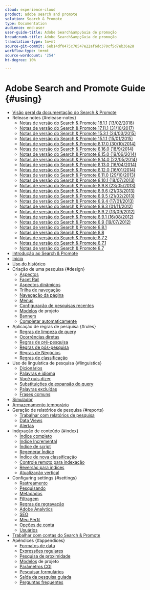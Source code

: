 ```yaml
---
cloud: experience-cloud
product: adobe search and promote
solution: Search & Promote
type: Documentation
audience: end-user
user-guide-title: Adobe Search&amp;Guia de promoção
breadcrumb-title: Adobe Search&amp;Guia de promoção
translation-type: tm+mt
source-git-commit: 6eb14df0475c70547e22af6dc370cf5d7eb36a28
workflow-type: tm+mt
source-wordcount: '254'
ht-degree: 10%

---
```



# Adobe Search and Promote Guide {#using}

+ [Visão geral da documentação do Search &amp; Promote](sp-home.md)
+ Release notes {#release-notes}
   + [Notas de versão do Search &amp; Promote 18.1.1 (13/02/2018)](c-searchpromote-release-notes/c-rn-02-13-18-version-1811.md)
   + [Notas de versão do Search &amp; Promote 17.11.1 (31/10/2017)](c-searchpromote-release-notes/c-rn-10-31-17-version-1711.md)
   + [Notas de versão do Search &amp; Promote 15.3.1 (24/03/2015)](c-searchpromote-release-notes/c-rn-03-19-15-version-153.md)
   + [Notas de versão do Search &amp; Promote 15.1.1 (15/01/2015)](c-searchpromote-release-notes/c-rn-01-15-15-version-151.md)
   + [Notas de versão do Search &amp; Promote 8.17.0 (30/10/2014)](c-searchpromote-release-notes/c-rn-10-30-14-version-817.md)
   + [Notas de versão do Search &amp; Promote 8.16.0 (18/9/2014)](c-searchpromote-release-notes/c-rn-09-18-14-version-816.md)
   + [Notas de versão do Search &amp; Promote 8.15.0 (19/06/2014)](c-searchpromote-release-notes/c-rn-06-19-14-version-815.md)
   + [Notas de versão do Search &amp; Promote 8.14.0 (22/05/2014)](c-searchpromote-release-notes/c-rn-05-22-14-version-814.md)
   + [Notas de versão do Search &amp; Promote 8.13.0 (16/04/2014)](c-searchpromote-release-notes/c-rn-04-16-14-version-813.md)
   + [Notas de versão do Search &amp; Promote 8.12.0 (16/01/2014)](c-searchpromote-release-notes/c-rn-01-16-14-version-812.md)
   + [Notas de versão do Search &amp; Promote 8.11.0 (29/10/2013)](c-searchpromote-release-notes/c-rn-10-17-13-version-811.md)
   + [Notas de versão do Search &amp; Promote 8.10.1 (18/07/2013)](c-searchpromote-release-notes/c-rn-07-18-13-version-810.md)
   + [Notas de versão do Search &amp; Promote 8.9.8 (23/05/2013)](c-searchpromote-release-notes/c-rn-05-23-13-version-898.md)
   + [Notas de versão do Search &amp; Promote 8.9.6 (21/03/2013)](c-searchpromote-release-notes/c-rn-03-21-13-version-896.md)
   + [Notas de versão do Search &amp; Promote 8.9.5 (21/02/2013)](c-searchpromote-release-notes/c-rn-02-21-13-version-895.md)
   + [Notas de versão do Search &amp; Promote 8.9.4 (17/01/2013)](c-searchpromote-release-notes/c-rn-01-17-13-version-894.md)
   + [Notas de versão do Search &amp; Promote 8.9.3 (01/11/2012)](c-searchpromote-release-notes/c-rn-11-01-12-version-893.md)
   + [Notas de versão do Search &amp; Promote 8.9.2 (13/09/2012)](c-searchpromote-release-notes/c-rn-09-13-12-version-892.md)
   + [Notas de versão do Search &amp; Promote 8.9.1 (16/08/2012)](c-searchpromote-release-notes/c-rn-08-16-12-version-891.md)
   + [Notas de versão do Search &amp; Promote 8.9 (19/07/2012)](c-searchpromote-release-notes/c-rn-07-19-12-version-89.md)
   + [Notas de versão do Search &amp; Promote 8.8.1](c-searchpromote-release-notes/c-rn-05-31-12-version-881.md)
   + [Notas de versão do Search &amp; Promote 8.8](c-searchpromote-release-notes/c-rn-04-26-12-version-88.md)
   + [Notas de versão do Search &amp; Promote 8.7.2](c-searchpromote-release-notes/c-maintenance-release-03-29-12-version-872.md)
   + [Notas de versão do Search &amp; Promote 8.7.1](c-searchpromote-release-notes/c-maintenance-release-02-23-12-version-871.md)
   + [Notas de versão do Search &amp; Promote 8.7](c-searchpromote-release-notes/c-maintenance-release-01-19-12-version-870.md)
+ [Introdução ao Search &amp; Promote](c-getting-started.md)
+ [Início](c-about-home.md)
+ [Uso do histórico](t-using-the-history-option.md)
+ Criação de uma pesquisa {#design}
   + [Aspectos](c-about-design-menu/c-about-facets.md)
   + [Facet Rail](c-about-design-menu/c-about-facet-rails.md)
   + [Aspectos dinâmicos](c-about-design-menu/c-about-dynamic-facets.md)
   + [Trilha de navegação](c-about-design-menu/c-about-breadcrumbs.md)
   + [Navegação da página](c-about-design-menu/c-about-page-navigation.md)
   + [Menus](c-about-design-menu/c-about-menus.md)
   + [Configuração de pesquisas recentes](c-about-design-menu/t-configuring-recent-searches.md)
   + [Modelos](c-about-design-menu/c-about-templates.md) de projeto
   + [Banners](c-about-design-menu/c-about-banners.md)
   + [Completar automaticamente](c-about-auto-complete.md)
+ Aplicação de regras de pesquisa {#rules}
   + [Regras de limpeza de query](c-about-rules-menu/c-about-query-cleaning-rules.md)
   + [Ocorrências diretas](c-about-rules-menu/c-about-direct-hits.md)
   + [Regras de pré-pesquisa](c-about-rules-menu/c-about-pre-search-rules.md)
   + [Regras de pós-pesquisa](c-about-rules-menu/c-about-post-search-rules.md)
   + [Regras de Negócios](c-about-rules-menu/c-about-business-rules.md)
   + [Regras de classificação](c-about-rules-menu/c-about-ranking-rules.md)
+ Uso de linguística de pesquisa {#linguistics}
   + [Dicionários](c-about-linguistics-menu/c-about-dictionaries.md)
   + [Palavras e idioma](c-about-linguistics-menu/c-about-words-and-language.md)
   + [Você quis dizer](c-about-linguistics-menu/c-about-did-you-mean.md)
   + [Substituições de expansão do query](c-about-linguistics-menu/c-about-query-expansion-overrides.md)
   + [Palavras excluídas](c-about-linguistics-menu/c-about-excluded-words.md)
   + [Frases comuns](c-about-linguistics-menu/c-about-common-phrases.md)
+ [Simulador](c-about-simulator.md)
+ [Armazenamento temporário](c-about-staging.md)
+ Geração de relatórios de pesquisa {#reports}
   + [Trabalhar com relatórios de pesquisa](c-about-reports-menu/c-about-reports-menu.md)
   + [Data Views](c-about-reports-menu/c-about-data-views.md)
   + [Alertas](c-about-reports-menu/c-about-alerts.md)
+ Indexação de conteúdo {#index}
   + [Índice completo](c-about-index-menu/c-about-full-index.md)
   + [Índice Incremental](c-about-index-menu/c-about-incremental-index.md)
   + [Índice de script](c-about-index-menu/c-about-scripted-index.md)
   + [Regenerar Índice](c-about-index-menu/c-about-regenerate-index.md)
   + [Índice de nova classificação](c-about-index-menu/c-about-re-rank-index.md)
   + [Controle remoto para indexação](c-about-index-menu/c-about-remote-control-for-indexing.md)
   + [Reversão para índices](c-about-index-menu/c-about-rollback-for-indexes.md)
   + [Atualização vertical](c-about-index-menu/c-about-vertical-updates.md)
+ Configuring settings {#settings}
   + [Rastreamento](c-about-settings-menu/c-about-crawling-menu.md)
   + [Pesquisando](c-about-settings-menu/c-about-searching-menu.md)
   + [Metadados](c-about-settings-menu/c-about-metadata-menu.md)
   + [Filtragem](c-about-settings-menu/c-about-filtering-menu.md)
   + [Regras de regravação](c-about-settings-menu/c-about-rewrite-rules-menu.md)
   + [Adobe Analytics](c-about-settings-menu/c-about-adobe-analytics-menu.md)
   + [SEO](c-about-settings-menu/c-about-seo.md)
   + [Meu Perfil](c-about-settings-menu/c-about-my-profile-menu.md)
   + [Opções de conta](c-about-settings-menu/c-about-account-options-menu.md)
   + [Usuários](c-about-settings-menu/c-about-users-menu.md)
+ [Trabalhar com contas do Search &amp; Promote](c-about-accounts-menu.md)
+ Apêndices {#appendices}
   + [Formatos de data](c-appendices/r-date-formats.md)
   + [Expressões regulares](c-appendices/r-regular-expressions.md)
   + [Pesquisa de proximidade](c-appendices/r-about-proximity-search.md)
   + [Modelos](c-appendices/c-templates.md) de projeto
   + [Parâmetros CGI](c-appendices/c-cgiparameters.md)
   + [Pesquisar formulários](c-appendices/c-searchforms.md)
   + [Saída da pesquisa guiada](c-appendices/c-guidedsearchoutput.md)
   + [Perguntas frequentes](c-appendices/c-faq.md)
